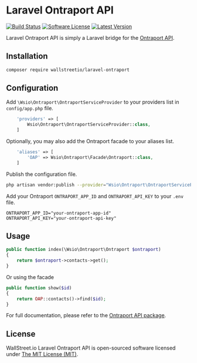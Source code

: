 Laravel Ontraport API
==============

<p align="">
<a href="https://travis-ci.org/wallstreetio/laravel-ontraport"><img src="https://img.shields.io/travis/wallstreetio/laravel-ontraport/master.svg?style=flat-square" alt="Build Status"></img></a>
<a href="LICENSE"><img src="https://img.shields.io/badge/license-MIT-brightgreen.svg?style=flat-square" alt="Software License"></img></a>
<a href="https://github.com/wallstreetio/laravel-ontraport/releases"><img src="https://img.shields.io/github/release/wallstreetio/laravel-ontraport.svg?style=flat-square" alt="Latest Version"></img></a>
</p>

Laravel Ontraport API is simply a Laravel bridge for the [Ontraport API](https://github.com/wallstreetio/ontraport).

## Installation

```bash
composer require wallstreetio/laravel-ontraport
```

## Configuration

Add `\Wsio\Ontraport\OntraportServiceProvider` to your providers list in `config/app.php` file.

```php
    'providers' => [
        Wsio\Ontraport\OntraportServiceProvider::class,
    ]
```

Optionally, you may also add the Ontraport facade to your aliases list.

```php
    'aliases' => [
        'OAP' => Wsio\Ontraport\Facade\Ontraport::class,
    ]
```

Publish the configuration file.

```bash
php artisan vendor:publish --provider="Wsio\Ontraport\OntraportServiceProvider"
```

Add your Ontraport `ONTRAPORT_APP_ID` and `ONTRAPORT_API_KEY` to your `.env` file.

```env
ONTRAPORT_APP_ID="your-ontraport-app-id"
ONTRAPORT_API_KEY="your-ontraport-api-key"
```

## Usage

```php
public function index(\Wsio\Ontraport\Ontraport $ontraport)
{
    return $ontraport->contacts->get();
}
```

Or using the facade

```php
public function show($id)
{
    return OAP::contacts()->find($id);
}
```

For full documentation, please refer to the [Ontraport API package](https://github.com/wallstreetio/ontraport).

## License

WallStreet.io Laravel Ontraport API is open-sourced software licensed under [The MIT License (MIT)](LICENSE).
